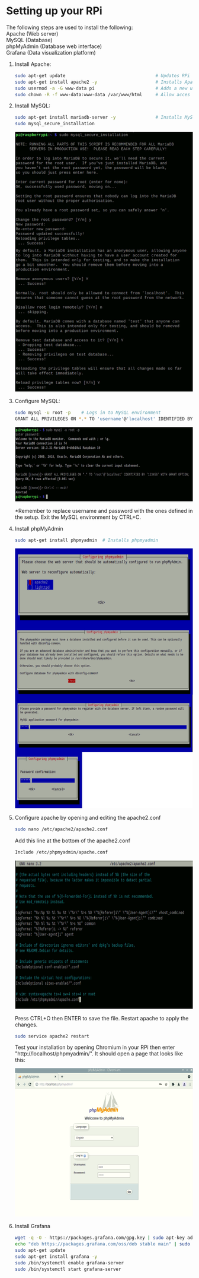 # Setting up your RPi

The following steps are used to install the following:<br/>
Apache (Web server)<br/>
MySQL (Database)<br/>
phpMyAdmin (Database web interface)<br/>
Grafana (Data visualization platform)<br/>

1. Install Apache: <br/>

   ```bash
   sudo apt-get update                                  # Updates RPi
   sudo apt-get install apache2 -y                      # Installs Apache2
   sudo usermod -a -G www-data pi                       # Adds a new user to access the apache directory
   sudo chown -R -f www-data:www-data /var/www/html     # Allow acces to apache directory
   ```

2. Install MySQL: <br/>

   ```bash
   sudo apt-get install mariadb-server -y               # Installs MySQL
   sudo mysql_secure_installation
   ```

   <img height="700" width="500" src="/tutorial_images/mysql.png"/>

3. Configure MySQL: <br/>

   ```bash
   sudo mysql -u root -p    # Logs in to MySQL environment
   GRANT ALL PRIVILEGES ON *.* TO 'username'@'localhost' IDENTIFIED BY 'password' WITH GRANT OPTION;
   ```

   <img height="200" width="650" src="/tutorial_images/mysql_2.png"/>

   \*Remember to replace username and password with the ones defined in the setup.
   Exit the MySQL environment by CTRL+C.

4. Install phpMyAdmin <br/>

   ```bash
   sudo apt-get install phpmyadmin  # Installs phpmyadmin
   ```

    <img height="700" width="600" src="/tutorial_images/phpmyadmin.png"/>

5. Configure apache by opening and editing the apache2.conf<br/>

   ```bash
   sudo nano /etc/apache2/apache2.conf
   ```

   Add this line at the bottom of the apache2.conf

   ```bash
   Include /etc/phpmyadmin/apache.conf
   ```

    <img height="400" width="700" src="/tutorial_images/apache.png"/>

   Press CTRL+O then ENTER to save the file.
   Restart apache to apply the changes.

   ```bash
   sudo service apache2 restart
   ```

   Test your installation by opening Chromium in your RPi then enter "http://localhost/phpmyadmin/". It should open a page that looks like this:

   <img height="400" width="600" src="/tutorial_images/phpmyadmin_2.png"/>

6. Install Grafana
   ```bash
   wget -q -O - https://packages.grafana.com/gpg.key | sudo apt-key add -
   echo "deb https://packages.grafana.com/oss/deb stable main" | sudo tee -a /etc/apt/sources.list.d/grafana.list
   sudo apt-get update
   sudo apt-get install grafana -y
   sudo /bin/systemctl enable grafana-server
   sudo /bin/systemctl start grafana-server
   ```
